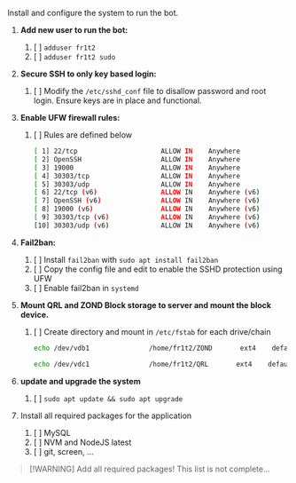 
Install and configure the system to run the bot.

1. **Add new user to run the bot:**
	1. [ ] `adduser fr1t2`
	2. [ ] `adduser fr1t2 sudo`
2. **Secure SSH to only key based login:**
	1. [ ] Modify the `/etc/sshd_conf` file to disallow password and root login. Ensure keys are in place and functional.
3. **Enable UFW firewall rules:**
	1. [ ] Rules are defined below
		```sh
		[ 1] 22/tcp                     ALLOW IN    Anywhere
		[ 2] OpenSSH                    ALLOW IN    Anywhere
		[ 3] 19000                      ALLOW IN    Anywhere
		[ 4] 30303/tcp                  ALLOW IN    Anywhere
		[ 5] 30303/udp                  ALLOW IN    Anywhere
		[ 6] 22/tcp (v6)                ALLOW IN    Anywhere (v6)
		[ 7] OpenSSH (v6)               ALLOW IN    Anywhere (v6)
		[ 8] 19000 (v6)                 ALLOW IN    Anywhere (v6)
		[ 9] 30303/tcp (v6)             ALLOW IN    Anywhere (v6)
		[10] 30303/udp (v6)             ALLOW IN    Anywhere (v6)
		```

5. **Fail2ban:**
	1. [ ] Install `fail2ban` with `sudo apt install fail2ban`
	2. [ ] Copy the config file and edit to enable the SSHD protection using UFW
	3. [ ] Enable fail2ban in `systemd`
6. **Mount QRL and ZOND Block storage to server and mount the block device.** 
	1. [ ] Create directory and mount in `/etc/fstab` for each drive/chain
	
		```bash
		echo /dev/vdb1               /home/fr1t2/ZOND       ext4    defaults,noatime,nofail 0 0 >> /etc/fstab
		
		echo /dev/vdc1               /home/fr1t2/QRL       ext4    defaults,noatime,nofail 0 0 >> /etc/fstab
		```

7. **update and upgrade the system**
	1. [ ] `sudo apt update && sudo apt upgrade`
8. Install all required packages for the application
	1. [ ] MySQL
	2. [ ] NVM and NodeJS latest
	3. [ ] git, screen, ...

> [!WARNING] Add all required packages!
> This list is not complete...
